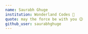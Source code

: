 ```yaml
---
name: Saurabh Ghuge 
institution: Wonderland Codes 🚩 
quote: may the force be with you 😉
github_user: saurabhghuge
---
```

